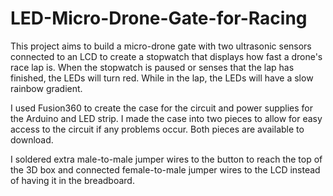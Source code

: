 # LED-Micro-Drone-Gate-for-Racing
This project aims to build a micro-drone gate with two ultrasonic sensors connected to an LCD to create a stopwatch that displays how fast a drone's race lap is. When the stopwatch is paused or senses that the lap has finished, the LEDs will turn red. While in the lap, the LEDs will have a slow rainbow gradient.

I used Fusion360 to create the case for the circuit and power supplies for the Arduino and LED strip. I made the case into two pieces to allow for easy access to the circuit if any problems occur. Both pieces are available to download.

I soldered extra male-to-male jumper wires to the button to reach the top of the 3D box and connected female-to-male jumper wires to the LCD instead of having it in the breadboard.

